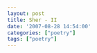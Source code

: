 ```yaml
---
layout: post
title: Sher - II
date: '2007-08-28 14:54:00'
categories: ["poetry"]
tags: ["poetry"]
---
```


<p><a onblur="try {parent.deselectBloggerImageGracefully();} catch(e) {}" href="http://bp0.blogger.com/_cWdd7TsTIWo/RtQ3XgzIvLI/AAAAAAAAAEo/pCMUMZo0O60/s1600-h/sher-II.jpg"><img style="display:block; margin:0px auto 10px; text-align:center;cursor:pointer; cursor:hand;" src="http://bp0.blogger.com/_cWdd7TsTIWo/RtQ3XgzIvLI/AAAAAAAAAEo/pCMUMZo0O60/s320/sher-II.jpg" border="0" alt="" id="BLOGGER_PHOTO_ID_5103765154798550194"/></a></p><div class="blogger-post-footer"><img width="1" height="1" src="https://blogger.googleusercontent.com/tracker/5416117946427095362-1763143951149476088?l=soranthou.blogspot.com" alt=""/></div>
